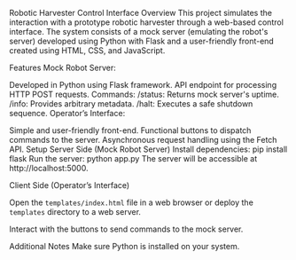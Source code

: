 Robotic Harvester Control Interface
Overview
This project simulates the interaction with a prototype robotic harvester through a web-based control interface. The system consists of a mock server (emulating the robot's server) developed using Python with Flask and a user-friendly front-end created using HTML, CSS, and JavaScript.

Features
Mock Robot Server:

Developed in Python using Flask framework.
API endpoint for processing HTTP POST requests.
Commands:
/status: Returns mock server's uptime.
/info: Provides arbitrary metadata.
/halt: Executes a safe shutdown sequence.
Operator’s Interface:

Simple and user-friendly front-end.
Functional buttons to dispatch commands to the server.
Asynchronous request handling using the Fetch API.
Setup
Server Side (Mock Robot Server)
Install dependencies:
pip install flask
Run the server:
python app.py
The server will be accessible at http://localhost:5000.

Client Side (Operator’s Interface)

Open the `templates/index.html` file in a web browser or deploy the `templates` directory to a web server.

Interact with the buttons to send commands to the mock server.

Additional Notes
Make sure Python is installed on your system.
